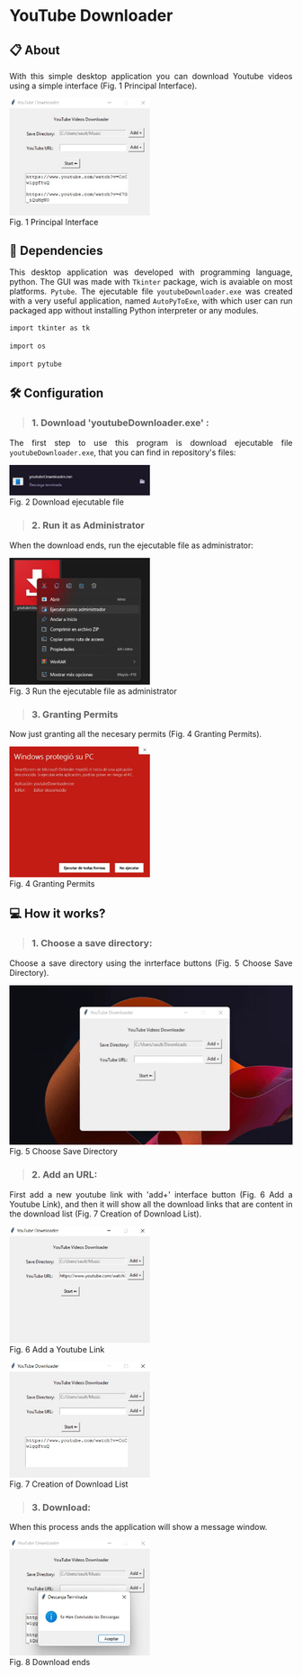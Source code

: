 # YouTube Downloader

<!-- | Contenido|
| ------------- |
| <a href='https://github.com/saulTejeda117/YouTube-Downloader#-about'><p>About</p></a>|
| <a href='https://github.com/saulTejeda117/YouTube-Downloader#-dependencies'><p>Dependencies</p></a>|
| <a href='https://github.com/saulTejeda117/YouTube-Downloader#-configuration'><p>Configuration</p></a>|
| <a href='https://github.com/saulTejeda117/YouTube-Downloader#-how-it-works'><p>How it works</p></a>| -->

## 📋 About 
<p align = 'justify'> With this simple desktop application you can download Youtube videos using a simple interface (Fig. 1 Principal Interface).</p>

<img width="250px" src ="figs/WhatsApp Image 2022-07-23 at 11.14.43 PM.jpeg"><br>Fig. 1 Principal Interface</img>

## 📰 Dependencies

<p align = 'justify'> This desktop application was developed with programming language, python. The GUI was made with <code>Tkinter</code> package, wich is avaiable on most platforms. <code>Pytube</code>. The ejecutable file <code>youtubeDownloader.exe</code> was created with a very useful application, named <code>AutoPyToExe</code>, with which user can run packaged app without installing Python interpreter or any modules.</p>

```
import tkinter as tk

import os

import pytube
```

<!--Instalation Process -->
## 🛠️ Configuration
> ### 1. Download 'youtubeDownloader.exe' :
<p align='justify'> The first step to use this program is download ejecutable file <code>youtubeDownloader.exe</code>, that you can find in repository's files:</p>

<img width="250px" src ="figs/WhatsApp Image 2022-07-24 at 3.03.19 PM.jpeg"><br>Fig. 2 Download ejecutable file</img>

> ### 2. Run it as Administrator
<p align='justify'>When the download ends, run the ejecutable file as administrator:</p>

<img width="250px" src ="figs/WhatsApp Image 2022-07-24 at 3.06.59 PM.jpeg"><br>Fig. 3 Run the ejecutable file as administrator</img>

> ### 3. Granting Permits
<p align = 'justify'>Now just granting all the necesary permits (Fig. 4 Granting Permits).</p>

<img width="250px" src ="figs/WhatsApp Image 2022-07-24 at 3.42.05 PM.jpeg"><br>Fig. 4 Granting Permits</img>

<!--Instalation Process -->

## 💻 How it works?
> ### 1. Choose a save directory:
<p align='justify'> Choose a save directory using the inrterface buttons (Fig. 5 Choose Save Directory).</p>

<img width="600px" src ="figs/2022-07-24 16-16-14.gif"><br>Fig. 5 Choose Save Directory</img><br>

> ### 2. Add an URL:
<p align='justify'> First add a new youtube link with 'add+' interface button (Fig. 6 Add a Youtube Link), and then it will show all the download links that are content in the download list (Fig. 7 Creation of Download List).</p>

<img width="250px" src ="figs/WhatsApp Image 2022-07-23 at 11.13.28 PM.jpeg"><br>Fig. 6 Add a Youtube Link</img><br>

<img width="250px" src ="figs/WhatsApp Image 2022-07-23 at 11.13.54 PM.jpeg"><br>Fig. 7 Creation of Download List</img><br>

> ### 3. Download: 
<p align='justify'> When this process ands the application will show a message window.</p>

<img width="250px" src ="figs/WhatsApp Image 2022-07-23 at 11.17.43 PM.jpeg"><br>Fig. 8 Download ends </img><br>
